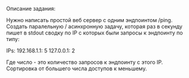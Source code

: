 Описание задания:

Нужно написать простой веб сервер с одним эндпоинтом /ping. 
Создать паралельную / асинхронную задачу, которая раз в секунду пишет в stdout сводку по IP с которых были запросы к эндпоинту по типу:

  IPs:
  192.168.1.1: 5
  127.0.0.1:     2


Где число - это количество запросов к эндпоинту с этого IP. 
Сортировка от большего числа доступов к меньшему. 

